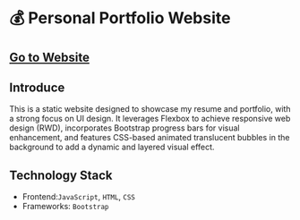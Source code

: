 :moneybag: Personal Portfolio Website
===

[Go to Website](https://jackyfang-portfolio.netlify.app/)
--

Introduce
---
This is a static website designed to showcase my resume and portfolio, with a strong focus on UI design. It leverages Flexbox to achieve responsive web design (RWD), incorporates Bootstrap progress bars for visual enhancement, and features CSS-based animated translucent bubbles in the background to add a dynamic and layered visual effect.


Technology Stack
---

* Frontend:`JavaScript`, `HTML`, `CSS`
* Frameworks: `Bootstrap`
